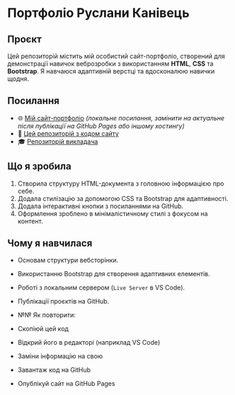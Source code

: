# Портфоліо Руслани Канівець

## Проєкт

Цей репозиторій містить мій особистий сайт-портфоліо, створений для демонстрації навичок веброзробки з використанням **HTML**, **CSS** та **Bootstrap**. Я навчаюся адаптивній верстці та вдосконалюю навички щодня.

## Посилання

- 🌐 [Мій сайт-портфоліо](http://127.0.0.1:5500/Ruslana-portfolio/index.html) *(локальне посилання, замінити на актуальне після публікації на GitHub Pages або іншому хостингу)*
- 📁 [Цей репозиторій з кодом сайту](https://github.com/Kanivecrr/Ruslana-portfolio)
- 🎓 [Репозиторій викладача](https://github.com/PorokhovnichenkoIryna/learning_git)

## Що я зробила

1. Створила структуру HTML-документа з головною інформацією про себе.
2. Додала стилізацію за допомогою CSS та Bootstrap для адаптивності.
3. Додала інтерактивні кнопки з посиланнями на GitHub.
4. Оформлення зроблено в мінімалістичному стилі з фокусом на контент.

## Чому я навчилася

- Основам структури вебсторінки.
- Використанню Bootstrap для створення адаптивних елементів.
- Роботі з локальним сервером (`Live Server` в VS Code).
- Публікації проєктів на GitHub.

- №№ Як повторити:

- Скопіюй цей код
- Відкрий його в редакторі (наприклад VS Code)
- Заміни інформацію на свою
- Завантаж код на GitHub
- Опублікуй сайт на GitHub Pages

